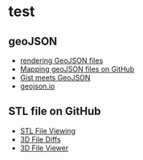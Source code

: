 test
====

geoJSON
---

- [rendering GeoJSON files](https://github.com/blog/1528-there-s-a-map-for-that)
- [Mapping geoJSON files on GitHub](https://help.github.com/articles/mapping-geojson-files-on-github)
- [Gist meets GeoJSON](https://github.com/blog/1576-gist-meets-geojson)
- [geojson.io](http://geojson.io/)

STL file on GitHub
---

- [STL File Viewing](https://github.com/blog/1465-stl-file-viewing)
- [3D File Diffs](https://github.com/blog/1633-3d-file-diffs)
- [3D File Viewer](https://help.github.com/articles/3d-file-viewer)
